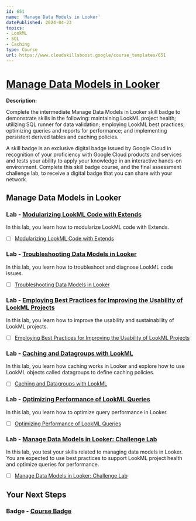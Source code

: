 ```yaml
---
id: 651
name: 'Manage Data Models in Looker'
datePublished: 2024-04-23
topics:
- LookML
- SQL
- Caching
type: Course
url: https://www.cloudskillsboost.google/course_templates/651
---
```


# [Manage Data Models in Looker](https://www.cloudskillsboost.google/course_templates/651)

**Description:**

Complete the intermediate Manage Data Models in Looker skill badge to demonstrate skills in the following: maintaining LookML project health; utilizing SQL runner for data validation; employing LookML best practices; optimizing queries and reports for performance; and implementing persistent derived tables and caching policies.

A skill badge is an exclusive digital badge issued by Google Cloud in recognition of your proficiency with Google Cloud products and services and tests your ability to apply your knowledge in an interactive hands-on environment. Complete this skill badge course, and the final assessment challenge lab, to receive a digital badge that you can share with your network.

## Manage Data Models in Looker

### Lab - [Modularizing LookML Code with Extends](https://www.cloudskillsboost.google/course_templates/651/labs/469565)

In this lab, you learn how to modularize LookML code with Extends.

- [ ] [Modularizing LookML Code with Extends](../labs/Modularizing-LookML-Code-with-Extends.md)

### Lab - [Troubleshooting Data Models in Looker](https://www.cloudskillsboost.google/course_templates/651/labs/469566)

In this lab, you learn how to troubleshoot and diagnose LookML code issues.

- [ ] [Troubleshooting Data Models in Looker](../labs/Troubleshooting-Data-Models-in-Looker.md)

### Lab - [Employing Best Practices for Improving the Usability of LookML Projects](https://www.cloudskillsboost.google/course_templates/651/labs/469567)

In this lab, you learn how to improve the usability and sustainability of LookML projects.

- [ ] [Employing Best Practices for Improving the Usability of LookML Projects](../labs/Employing-Best-Practices-for-Improving-the-Usability-of-LookML-Projects.md)

### Lab - [Caching and Datagroups with LookML](https://www.cloudskillsboost.google/course_templates/651/labs/469568)

In this lab, you learn how caching works in Looker and explore how to use LookML objects called datagroups to define caching policies.

- [ ] [Caching and Datagroups with LookML](../labs/Caching-and-Datagroups-with-LookML.md)

### Lab - [Optimizing Performance of LookML Queries](https://www.cloudskillsboost.google/course_templates/651/labs/469569)

In this lab, you learn how to optimize query performance in Looker.

- [ ] [Optimizing Performance of LookML Queries](../labs/Optimizing-Performance-of-LookML-Queries.md)

### Lab - [Manage Data Models in Looker: Challenge Lab](https://www.cloudskillsboost.google/course_templates/651/labs/469570)

In this lab, you test your skills related to managing data models in Looker. You are expected to use best practices to support LookML project health and optimize queries for performance.

- [ ] [Manage Data Models in Looker: Challenge Lab](../labs/Manage-Data-Models-in-Looker-Challenge-Lab.md)

## Your Next Steps

### Badge - [Course Badge](https://www.cloudskillsboost.googleNone)
